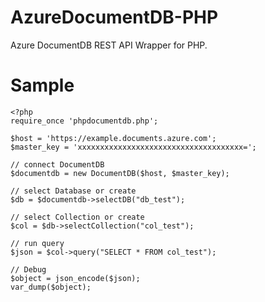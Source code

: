 AzureDocumentDB-PHP
===================

Azure DocumentDB REST API Wrapper for PHP.

Sample
===================


    <?php
    require_once 'phpdocumentdb.php';
      
    $host = 'https://example.documents.azure.com';
    $master_key = 'xxxxxxxxxxxxxxxxxxxxxxxxxxxxxxxxxxxxx=';
    
    // connect DocumentDB
    $documentdb = new DocumentDB($host, $master_key);
    
    // select Database or create
    $db = $documentdb->selectDB("db_test");
    
    // select Collection or create
    $col = $db->selectCollection("col_test");
    
    // run query
    $json = $col->query("SELECT * FROM col_test");
    
    // Debug
    $object = json_encode($json);
    var_dump($object);
